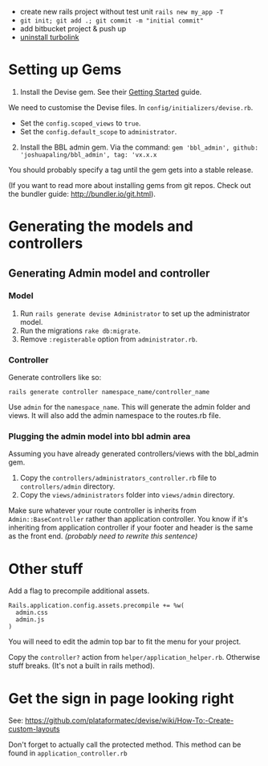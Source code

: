 
- create new rails project without test unit `rails new my_app -T`
- `git init; git add .; git commit -m "initial commit"`
- add bitbucket project & push up
- [uninstall turbolink](http://blog.steveklabnik.com/posts/2013-06-25-removing-turbolinks-from-rails-4)

# Setting up Gems

1. Install the Devise gem. See their [Getting Started](https://github.com/plataformatec/devise#getting-started) guide.

We need to customise the Devise files. In `config/initializers/devise.rb`.

- Set the `config.scoped_views` to `true`.
- Set the `config.default_scope` to `administrator`.

2. Install the BBL admin gem. Via the command:
    `gem 'bbl_admin', github: 'joshuapaling/bbl_admin', tag: 'vx.x.x`

You should probably specify a tag until the gem gets into a stable release.

(If you want to read more about installing gems from git repos. Check out the bundler guide: http://bundler.io/git.html).

# Generating the models and controllers

## Generating Admin model and controller

### Model
1. Run `rails generate devise Administrator` to set up the administrator model.
2. Run the migrations `rake db:migrate`.
3. Remove `:registerable` option from `administrator.rb`.

### Controller

Generate controllers like so:

    rails generate controller namespace_name/controller_name

Use `admin` for the `namespace_name`. This will generate the admin folder and views. It will also add the admin namespace to the routes.rb file.

### Plugging the admin model into bbl admin area

Assuming you have already generated controllers/views with the bbl_admin gem.

1. Copy the `controllers/administrators_controller.rb` file to `controllers/admin` directory.
2. Copy the `views/administrators` folder into `views/admin` directory.

Make sure whatever your route controller is inherits from `Admin::BaseController` rather than application controller. You know if it's inheriting from application controller if your footer and header is the same as the front end. *(probably need to rewrite this sentence)*

# Other stuff

Add a flag to precompile additional assets.

    Rails.application.config.assets.precompile += %w(
      admin.css
      admin.js
    )

You will need to edit the admin top bar to fit the menu for your project.

Copy the `controller?` action from `helper/application_helper.rb`. Otherwise stuff breaks. (It's not a built in rails method).

# Get the sign in page looking right

See: https://github.com/plataformatec/devise/wiki/How-To:-Create-custom-layouts

Don't forget to actually call the protected method. This method can be found in `application_controller.rb`


